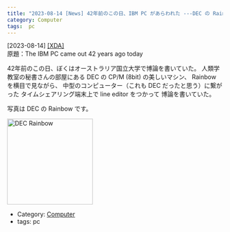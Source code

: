 ```yaml
---
title: "2023-08-14 [News] 42年前のこの日、IBM PC があらわれた ---DEC の Rainbow に比べると IBM PC がえらく不細工だな・・・と思ったのを覚えている。"
category: Computer
tags:  pc
---
```


[2023-08-14] [[XDA]](https://www.xda-developers.com/ibm-pc-42-year-anniversary/?utm_source=pocket_saves)  
 原題：The IBM PC came out 42 years ago today

 42年前のこの日、ぼくはオーストラリア国立大学で博論を書いていた。
人類学教室の秘書さんの部屋にある
DEC の CP/M (8bit) の美しいマシン、
Rainbow を横目で見ながら、
中型のコンピューター（これも DEC だったと思う）に繋がった
タイムシェアリング端末上で line editor をつかって
博論を書いていた。

 写真は DEC の Rainbow です。

<img src="/pict/dec-rainbow-right-pub.jpg)" alt="DEC Rainbow" width="200"/>

- Category: [Computer](https://merapano.github.io/categories.html#Computer)
- tags:  pc

